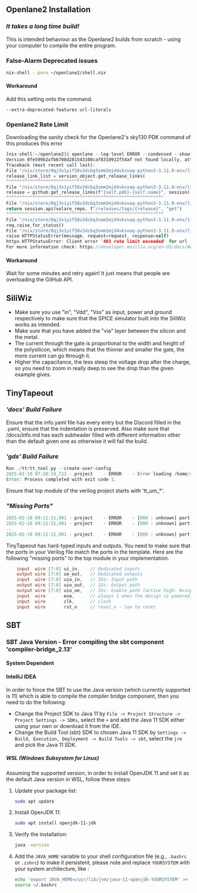 ## Openlane2 Installation

### *It takes a long time build!*

This is intended behaviour as the Openlane2 builds from scratch - using your computer to compile the entire program.

### False-Alarm Deprecated issues
```zsh
nix-shell --pure ~/openlane2/shell.nix
```
#### Workaround
Add this setting onto the command.
```
--extra-deprecated-features url-literals
```

### Openlane2 Rate Limit

Downloading the sanity check for the Openlane2's sky130 PDK command of this produces this error
```rust
[nix-shell:~/openlane2]$ openlane --log-level ERROR --condensed --show-progress-bar --smoke-test
Version 0fe599b2afb6708d281543108caf8310912f54af not found locally, attempting to download…
Traceback (most recent call last):
File "/nix/store/0qj3x1yif58v3dcbq3smm2mjd4vksvaq-python3-3.11.9-env/lib/python3.11/site-packages/volare/manage.py", line 181, in fetch
release_link_list = version_object.get_release_links(
^^^^^^^^^^^^^^^^^^^^^^^^^^^^^^^^^
File "/nix/store/0qj3x1yif58v3dcbq3smm2mjd4vksvaq-python3-3.11.9-env/lib/python3.11/site-packages/volare/common.py", line 192, in get_release_links
release = github.get_release_links(f"{self.pdk}-{self.name}", session)
^^^^^^^^^^^^^^^^^^^^^^^^^^^^^^^^^^^^^^^^^^^^^^^^^^^^^^^^^^^^
File "/nix/store/0qj3x1yif58v3dcbq3smm2mjd4vksvaq-python3-3.11.9-env/lib/python3.11/site-packages/volare/github.py", line 177, in get_release_links
return session.api(volare_repo, f"/releases/tags/{release}", "get")
^^^^^^^^^^^^^^^^^^^^^^^^^^^^^^^^^^^^^^^^^^^^^^^^^^^^^^^^^^^^
File "/nix/store/0qj3x1yif58v3dcbq3smm2mjd4vksvaq-python3-3.11.9-env/lib/python3.11/site-packages/volare/github.py", line 140, in api
req.raise_for_status()
File "/nix/store/0qj3x1yif58v3dcbq3smm2mjd4vksvaq-python3-3.11.9-env/lib/python3.11/site-packages/httpx/_models.py", line 761, in raise_for_status
raise HTTPStatusError(message, request=request, response=self)
httpx.HTTPStatusError: Client error '403 rate limit exceeded' for url 'https://api.github.com/repos/efabless/volare/releases/tags/sky130-0fe599b2afb6708d281543108caf8310912f54af'
For more information check: https://developer.mozilla.org/en-US/docs/Web/HTTP/Status/403
```
#### Workaround
Wait for some minutes and retry again! It just means that people are overloading the GitHub API.

## SiliWiz


- Make sure you use "in", "Vdd", "Vss" as input, power and ground respectively to make sure that the SPICE simulator built into the SiliWiz works as intended.
- Make sure that you have added the "via" layer between the silicon and the metal.
- The current through the gate is proportional to the width and height of the polysilicon, which means that the thinner and smaller the gate, the more current can go through it.
- Higher the capacitance, the less steep the voltage drop after the charge, so you need to zoom in really deep to see the drop than the given example gives.

## TinyTapeout

### *'docs' Build Failure*

Ensure that the info.yaml file has every entry but the Discord filled in the .yaml,
ensure that the indentation is preserved.
Also make sure that /docs/info.md has each subheader filled with different information other than the default given one as otherwise it will fail the build.

### *'gds' Build Failure*

```rust
Run ./tt/tt_tool.py --create-user-config
2025-02-18 07:28:24,712 - project    - ERROR    - Error loading /home/runner/work/ta-test-run/ta-test-run/info.yaml: Top module must start with 'tt_um_' (e.g. tt_um_my_project)
Error: Process completed with exit code 1.
```

Ensure that top module of the verilog project starts with 'tt_um_*'.

### *"Missing Ports"*

```rust
2025-02-18 09:12:31,901 - project    - ERROR    - [000 : unknown] port 'ena' missing from top module ('tt_um_up_down_counter')
2025-02-18 09:12:31,901 - project    - ERROR    - [000 : unknown] port 'rst_en' missing from top module ('tt_um_up_down_counter')
..
2025-02-18 09:12:31,901 - project    - ERROR    - [000 : unknown] port 'ui_in' missing from top module ('tt_um_up_down_counter')
```

TinyTapeout has hard-typed inputs and outputs. You need to make sure that the ports in your Verilog file match the ports in the template. Here are the following "missing ports" to the top module in your implementation.

```verilog
    input  wire [7:0] ui_in,    // Dedicated inputs
    output wire [7:0] uo_out,   // Dedicated outputs
    input  wire [7:0] uio_in,   // IOs: Input path
    output wire [7:0] uio_out,  // IOs: Output path
    output wire [7:0] uio_oe,   // IOs: Enable path (active high: 0=input, 1=output)
    input  wire       ena,      // always 1 when the design is powered, so you can ignore it
    input  wire       clk,      // clock
    input  wire       rst_n     // reset_n - low to reset
```

## SBT

### SBT Java Version - Error compiling the sbt component 'compiler-bridge_2.13'

#### System Dependent


#### IntelliJ IDEA

In order to force the SBT to use the Java version (which currently supported is 11) which is able to compile the compiler bridge component,
then you need to do the following:
- Change the Project SDK to Java 11 by `File -> Project Structure -> Project Settings -> SDKs`, select the `+` and add the Java 11 SDK either using your own or download it from the IDE.
- Change the Build Tool (sbt) SDK to chosen Java 11 SDK by `Settings -> Build, Execution, Deployment -> Build Tools -> sbt`, select the `jre` and pick the Java 11 SDK.

##### WSL (Windows Subsystem for Linux)

Assuming the supported version, in order to install OpenJDK 11 and set it as the default Java version in WSL, follow these steps:

1. Update your package list:
    ```bash
    sudo apt update
    ```

2. Install OpenJDK 11:
    ```bash
    sudo apt install openjdk-11-jdk
    ```

3. Verify the installation:
    ```bash
    java -version
    ```

4. Add the `JAVA_HOME` variable to your shell configuration file (e.g., `.bashrc` or `.zshrc`) to make it persistent, please note and replace `YOURSYSTEM` with your system architecture, like :
    ```bash
    echo 'export JAVA_HOME=/usr/lib/jvm/java-11-openjdk-YOURSYSTEM' >> ~/.bashrc
    source ~/.bashrc
    ```
